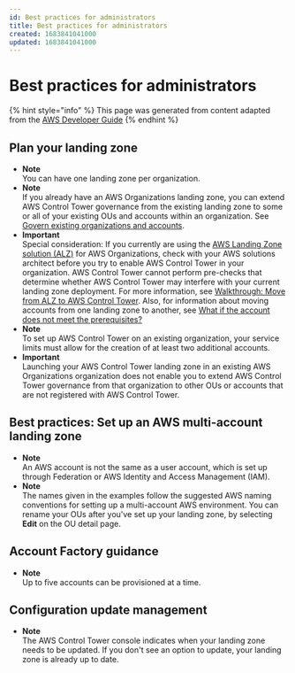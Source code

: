 ```yaml
---
id: Best practices for administrators
title: Best practices for administrators
created: 1683841041000
updated: 1683841041000
---
```

# Best practices for administrators

{% hint style="info" %}
This page was generated from content adapted from the [AWS Developer Guide](https://github.com/awsdocs/aws-control-tower-guide.git)
{% endhint %}

## Plan your landing zone

- **Note**  
You can have one landing zone per organization\.
- **Note**  
If you already have an AWS Organizations landing zone, you can extend AWS Control Tower governance from the existing landing zone to some or all of your existing OUs and accounts within an organization\. See [Govern existing organizations and accounts](https://docs.aws.amazon.com/controltower/latest/userguide/importing-existing.html)\.
- **Important**  
Special consideration: If you currently are using the [AWS Landing Zone solution \(ALZ\)](http://aws.amazon.com/solutions/implementations/aws-landing-zone/) for AWS Organizations, check with your AWS solutions architect before you try to enable AWS Control Tower in your organization\. AWS Control Tower cannot perform pre\-checks that determine whether AWS Control Tower may interfere with your current landing zone deployment\. For more information, see [Walkthrough: Move from ALZ to AWS Control Tower](alz-to-control-tower.md)\. Also, for information about moving accounts from one landing zone to another, see [What if the account does not meet the prerequisites?](enroll-account.md#fulfill-prerequisites)
- **Note**  
To set up AWS Control Tower on an existing organization, your service limits must allow for the creation of at least two additional accounts\.
- **Important**  
Launching your AWS Control Tower landing zone in an existing AWS Organizations organization does not enable you to extend AWS Control Tower governance from that organization to other OUs or accounts that are not registered with AWS Control Tower\.


## Best practices: Set up an AWS multi-account landing zone

- **Note**  
An AWS account is not the same as a user account, which is set up through Federation or AWS Identity and Access Management \(IAM\)\.
- **Note**  
The names given in the examples follow the suggested AWS naming conventions for setting up a multi\-account AWS environment\. You can rename your OUs after you've set up your landing zone, by selecting **Edit** on the OU detail page\.


## Account Factory guidance

- **Note**  
 Up to five accounts can be provisioned at a time\.


## Configuration update management

- **Note**  
 The AWS Control Tower console indicates when your landing zone needs to be updated\. If you don't see an option to update, your landing zone is already up to date\.

